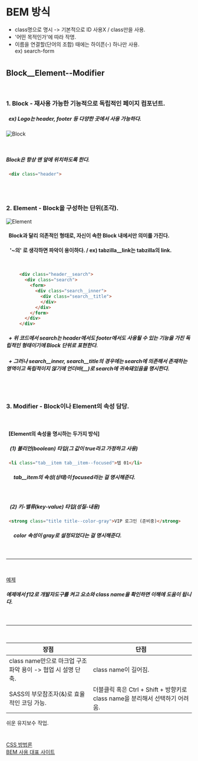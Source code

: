 __BEM 방식__
===

* class명으로 명시 -> 기본적으로 ID 사용X / class만을 사용.
* '어떤 목적인가'에 따라 작명.
* 이름을 연결할(단어의 조합) 때에는 하이픈(-) 하나만 사용.  
 ex) search-form
#
## __Block__Element--Modifier__  
<br/>

### __1. Block - 재사용 가능한 기능적으로 독립적인 페이지 컴포넌트.__  
##### &nbsp; ex) Logo는 header, footer 등 다양한 곳에서 사용 가능하다.  
![Block][block]

[block]: https://t1.daumcdn.net/cfile/tistory/235E3133568B047227 "Block"  
<br/>

##### __Block은 항상 맨 앞에 위치하도록 한다.__
 ```html
  <div class="header">
  ```  

<br/>
<br/>

### __2. Element - Block을 구성하는 단위(조각).__
![Element][element]

[element]: https://t1.daumcdn.net/cfile/tistory/993FCF4A5C7BF68F27 "element"
#### &nbsp; Block과 달리 의존적인 형태로, 자신이 속한 Block 내에서만 의미를 가진다.
#### &nbsp;&nbsp; __'~의' 로 생각하면 파악이 용이하다.__  / ex) tabzilla__link는 tabzilla의 link.
<br/>

 ```html
      <div class="header__search">
        <div class="search">
          <form>
            <div class="search__inner">
              <div class="search__title">
              </div>
            </div>
          </form>
        </div>
      </div>
  ```

##### &nbsp; + 위 코드에서 search는 header에서도 footer에서도 사용될 수 있는 기능을 가진 독립적인 형태이기에 Block 단위로 표현한다.
##### &nbsp; + 그러나 search__inner, search__title의 경우에는 search에 의존해서 존재하는 영역이고 독립적이지 않기에 언더바(__)로 search에 귀속돼있음을 명시한다.  

<br/>
<br/>

### __3. Modifier - Block이나 Element의 속성 담당.__
<br/>

 #### &nbsp; __[Element의 속성을 명시하는 두가지 방식]__
##### &nbsp;&nbsp; __(1) 불리언(boolean) 타입(그 값이 true라고 가정하고 사용)__  
 ```html
  <li class="tab__item tab__item--focused">탭 01</li>
  ```
##### &nbsp;&nbsp;&nbsp;&nbsp;&nbsp; tab__item의 속성(상태)이 focused라는 걸 명시해준다.  
<br/>
  
##### &nbsp;&nbsp; __(2) 키-밸류(key-value) 타입(성질-내용)__
 ```html
  <strong class="title title--color-gray">VIP 로그인 (준비중)</strong>
 ```
##### &nbsp;&nbsp;&nbsp;&nbsp;&nbsp; color 속성이 gray로 설정되었다는 걸 명시해준다.

<br/>

--------------  
<br/>

[예제](./index.html)  
##### 예제에서 f12로 개발자도구를 켜고 요소와 class name을 확인하면 이해에 도움이 됩니다.
<br/>

--------------  
<br/>

   장점   |    단점  
--------- | ---------  
class name만으로 마크업 구조 파악 용이 -> 협업 시 설명 단축. | class name이 길어짐.
SASS의 부모참조자(&)로 효율적인 코딩 가능. | 더블클릭 혹은 Ctrl + Shift + 방향키로 class name을 분리해서 선택하기 어려움.
쉬운 유지보수 작업.

#
[CSS 방법론](https://nykim.work/15)  
[BEM 사용 대표 사이트](https://tutsplus.com/)